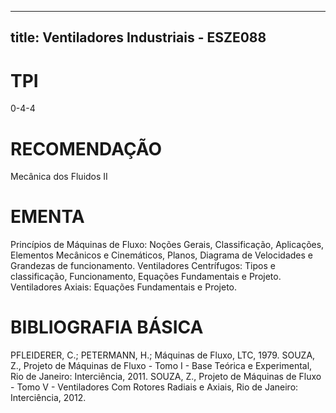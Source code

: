 
---
title: Ventiladores Industriais - ESZE088 
---

# TPI

0-4-4

# RECOMENDAÇÃO

Mecânica dos Fluidos II

# EMENTA

Princípios de Máquinas de Fluxo: Noções Gerais, Classificação, Aplicações, Elementos Mecânicos e Cinemáticos, Planos, Diagrama de Velocidades e Grandezas de funcionamento. Ventiladores Centrífugos: Tipos e classificação, Funcionamento, Equações Fundamentais e Projeto. Ventiladores Axiais: Equações Fundamentais e Projeto.

# BIBLIOGRAFIA BÁSICA

PFLEIDERER, C.; PETERMANN, H.; Máquinas de Fluxo, LTC, 1979.
SOUZA, Z., Projeto de Máquinas de Fluxo - Tomo I - Base Teórica e Experimental, Rio de Janeiro: Interciência, 2011.
SOUZA, Z., Projeto de Máquinas de Fluxo - Tomo V - Ventiladores Com Rotores Radiais e Axiais, Rio de Janeiro: Interciência, 2012.
        